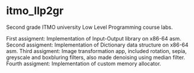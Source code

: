 # itmo_llp2gr
Second grade ITMO university Low Level Programming course labs.

First assigment: Implementation of Input-Output library on x86-64 asm.
Second assigment: Implementation of Dictionary data structure on x86-64 asm.
Third assigment: Image transformation app, included rotation, sepia, greyscale and boxbluring filters, also made denoising using median filter.
Fourth assigment: Implementation of custom memory allocator.
